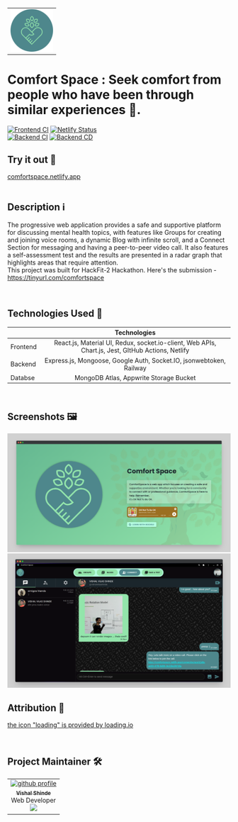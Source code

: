 <div align="center">
    <table>
        <tbody>
            <td align="center"><img src="client/public/assets/icon-96x96.png" >
    </td>  
        </tbody>
    </table>
</div>

# Comfort Space : Seek comfort from people who have been through similar experiences 🌺.

[![Frontend CI](https://github.com/Evozone/comfortspace/actions/workflows/fe-CI.yml/badge.svg)](https://github.com/Evozone/comfortspace/actions/workflows/fe-CI.yml)
[![Netlify Status](https://api.netlify.com/api/v1/badges/4cf7227e-89a4-483a-a92f-68efb9d8bad2/deploy-status)](https://app.netlify.com/sites/comfortspace/deploys) <br/>
[![Backend CI](https://github.com/Evozone/comfortspace/actions/workflows/backend-CI.yml/badge.svg)](https://github.com/Evozone/comfortspace/actions/workflows/backend-CI.yml)
[![Backend CD](https://github.com/Evozone/comfortspace/actions/workflows/backend-CD.yml/badge.svg)](https://github.com/Evozone/comfortspace/actions/workflows/backend-CD.yml)

## Try it out 🚀

[comfortspace.netlify.app](https://comfortspace.netlify.app/)
<br/>
<br/>

## Description ℹ️

The progressive web application provides a safe and supportive platform for discussing mental health topics, with features like Groups for creating and joining voice rooms, a dynamic Blog with infinite scroll, and a Connect Section for messaging and having a peer-to-peer video call. It also features a self-assessment test and the results are presented in a radar graph that highlights areas that require attention.<br/>
This project was built for HackFit-2 Hackathon. Here's the submission - https://tinyurl.com/comfortspace

<br/>

## Technologies Used 🧰

|          |                                           Technologies                                            |
| -------- | :-----------------------------------------------------------------------------------------------: |
| Frontend | React.js, Material UI, Redux, socket.io-client, Web APIs, Chart.js, Jest, GItHub Actions, Netlify |
| Backend  |                Express.js, Mongoose, Google Auth, Socket.IO, jsonwebtoken, Railway                |
| Databse  |                              MongoDB Atlas, Appwrite Storage Bucket                               |

<br/>

## Screenshots 🖼️

<img src='https://raw.githubusercontent.com/vishal-codes/repo-images/main/comfortspace.png'>
<img src='https://raw.githubusercontent.com/vishal-codes/repo-images/main/cs-connect-dark.png'>

<br/>

## Attribution 📝

[the icon "loading" is provided by loading.io](https://loading.io/icon/)

<br/>

## Project Maintainer 🛠

<div align="center">
<table>
    <tbody>
        <td align="center"><a href="https://github.com/vishal-codes"><img alt="github profile" src="https://avatars.githubusercontent.com/u/79784161" width="130px;"><br><sub><b> Vishal Shinde </b></sub></a><br><a title="Code"> Web Developer</a><br><a href="https://twitter.com/vishaltwts" target="_blank"><img src="https://img.shields.io/badge/twitter-%2300acee.svg?&style=for-the-badge&logo=twitter&logoColor=white&alt=twitter" /></a></td>  
    </tbody>
</table>
</div>

<br>
